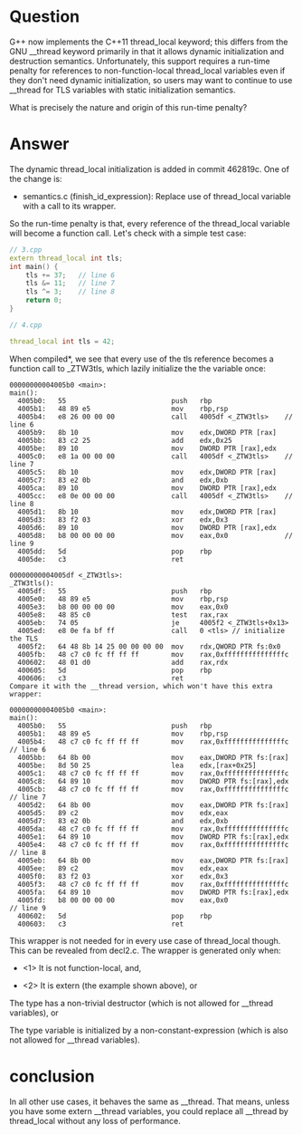 # Question

G++ now implements the C++11 thread_local keyword; this differs from the GNU __thread keyword primarily in that it allows dynamic initialization and destruction semantics. Unfortunately, this support requires a run-time penalty for references to non-function-local thread_local variables even if they don't need dynamic initialization, so users may want to continue to use __thread for TLS variables with static initialization semantics.

What is precisely the nature and origin of this run-time penalty?

# Answer

The dynamic thread_local initialization is added in commit 462819c. One of the change is:

* semantics.c (finish_id_expression): Replace use of thread_local
variable with a call to its wrapper.

So the run-time penalty is that, every reference of the thread_local variable will become a function call. Let's check with a simple test case:

```cpp
// 3.cpp
extern thread_local int tls;    
int main() {
    tls += 37;   // line 6
    tls &= 11;   // line 7
    tls ^= 3;    // line 8
    return 0;
}

// 4.cpp

thread_local int tls = 42;
```

When compiled*, we see that every use of the tls reference becomes a function call to _ZTW3tls, which lazily initialize the the variable once:

```
00000000004005b0 <main>:
main():
  4005b0:   55                          push   rbp
  4005b1:   48 89 e5                    mov    rbp,rsp
  4005b4:   e8 26 00 00 00              call   4005df <_ZTW3tls>    // line 6
  4005b9:   8b 10                       mov    edx,DWORD PTR [rax]
  4005bb:   83 c2 25                    add    edx,0x25
  4005be:   89 10                       mov    DWORD PTR [rax],edx
  4005c0:   e8 1a 00 00 00              call   4005df <_ZTW3tls>    // line 7
  4005c5:   8b 10                       mov    edx,DWORD PTR [rax]
  4005c7:   83 e2 0b                    and    edx,0xb
  4005ca:   89 10                       mov    DWORD PTR [rax],edx
  4005cc:   e8 0e 00 00 00              call   4005df <_ZTW3tls>    // line 8
  4005d1:   8b 10                       mov    edx,DWORD PTR [rax]
  4005d3:   83 f2 03                    xor    edx,0x3
  4005d6:   89 10                       mov    DWORD PTR [rax],edx
  4005d8:   b8 00 00 00 00              mov    eax,0x0              // line 9
  4005dd:   5d                          pop    rbp
  4005de:   c3                          ret

00000000004005df <_ZTW3tls>:
_ZTW3tls():
  4005df:   55                          push   rbp
  4005e0:   48 89 e5                    mov    rbp,rsp
  4005e3:   b8 00 00 00 00              mov    eax,0x0
  4005e8:   48 85 c0                    test   rax,rax
  4005eb:   74 05                       je     4005f2 <_ZTW3tls+0x13>
  4005ed:   e8 0e fa bf ff              call   0 <tls> // initialize the TLS
  4005f2:   64 48 8b 14 25 00 00 00 00  mov    rdx,QWORD PTR fs:0x0
  4005fb:   48 c7 c0 fc ff ff ff        mov    rax,0xfffffffffffffffc
  400602:   48 01 d0                    add    rax,rdx
  400605:   5d                          pop    rbp
  400606:   c3                          ret
Compare it with the __thread version, which won't have this extra wrapper:

00000000004005b0 <main>:
main():
  4005b0:   55                          push   rbp
  4005b1:   48 89 e5                    mov    rbp,rsp
  4005b4:   48 c7 c0 fc ff ff ff        mov    rax,0xfffffffffffffffc // line 6
  4005bb:   64 8b 00                    mov    eax,DWORD PTR fs:[rax]
  4005be:   8d 50 25                    lea    edx,[rax+0x25]
  4005c1:   48 c7 c0 fc ff ff ff        mov    rax,0xfffffffffffffffc
  4005c8:   64 89 10                    mov    DWORD PTR fs:[rax],edx
  4005cb:   48 c7 c0 fc ff ff ff        mov    rax,0xfffffffffffffffc // line 7
  4005d2:   64 8b 00                    mov    eax,DWORD PTR fs:[rax]
  4005d5:   89 c2                       mov    edx,eax
  4005d7:   83 e2 0b                    and    edx,0xb
  4005da:   48 c7 c0 fc ff ff ff        mov    rax,0xfffffffffffffffc
  4005e1:   64 89 10                    mov    DWORD PTR fs:[rax],edx
  4005e4:   48 c7 c0 fc ff ff ff        mov    rax,0xfffffffffffffffc // line 8
  4005eb:   64 8b 00                    mov    eax,DWORD PTR fs:[rax]
  4005ee:   89 c2                       mov    edx,eax
  4005f0:   83 f2 03                    xor    edx,0x3
  4005f3:   48 c7 c0 fc ff ff ff        mov    rax,0xfffffffffffffffc
  4005fa:   64 89 10                    mov    DWORD PTR fs:[rax],edx
  4005fd:   b8 00 00 00 00              mov    eax,0x0                // line 9
  400602:   5d                          pop    rbp
  400603:   c3                          ret
```

This wrapper is not needed for in every use case of thread_local though. This can be revealed from decl2.c. The wrapper is generated only when:

- <1> It is not function-local, and,

- <2> It is extern (the example shown above), or

The type has a non-trivial destructor (which is not allowed for __thread variables), or

The type variable is initialized by a non-constant-expression (which is also not allowed for __thread variables).

# conclusion

In all other use cases, it behaves the same as __thread. That means, unless you have some extern __thread variables, you could replace all __thread by thread_local without any loss of performance.
